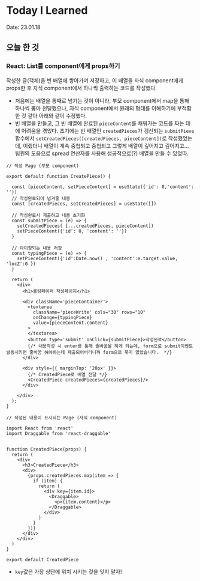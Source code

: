 # Today I Learned 

Date: 23.01.18



## 오늘 한 것

### React: List를 component에게 props하기

 작성한 글(객체)을 빈 배열에 쌓아가며 저장하고, 이 배열을 자식 component에게 props한 후 자식 component에서 하나씩 출력하는 코드를 작성했다.

* 처음에는 배열을 통째로 넘기는 것이 아니라, 부모 component에서 map을 통해 하나씩 뽑아 전달했으나, 자식 component에서 원래의 형태를 이해하기에 부적합한 것 같아 아래와 같이 수정했다.
* 빈 배열을 만들고, 그 빈 배열에 완료된 `pieceContent`를 채워가는 코드를 짜는 데에 어려움을 겪었다. 초기에는 빈 배열인 `createdPieces`가 갱신되는 `submitPieve`함수에서 `setCreatedPieces([createdPieces, pieceContent])`로 작성했었는데, 이랬더니 배열이 계속 중첩되고 중첩되고 그렇게 배열이 깊어지고 깊어지고... 팀원의 도움으로 spread 연산자를 사용해 성공적으로(?) 배열을 만들 수 있었따.

```react
// 작성 Page (부모 component)

export default function CreatePiece() {

  const [pieceContent, setPieceContent] = useState({'id': 0,'content': ''})
  // 작성완료되어 넘겨줄 내용
  const [createdPieces, setCreatedPieces] = useState([])

  // 작성완료시 제출하고 내용 초기화 
  const submitPiece = (e) => {
    setCreatedPieces( [...createdPieces, pieceContent])
    setPieceContent({'id': 0, 'content': ''})
  }

  // 타이핑되는 내용 저장
  const typingPiece = (e) => {
    setPieceContent({'id':Date.now() , 'content':e.target.value, 'locZ':0 })
  }

  return (
    <div>
      <h1>롤링페이퍼 작성페이지</h1>

      <div className='pieceContainer'> 
        <textarea
          className='pieceWrite' cols="30" rows="10"
          onChange={typingPiece}
          value={pieceContent.content}
        >
        </textarea>
        <button type='submit' onClick={submitPiece}>작성완료</button>
        {/* 내용작성 시 enter를 통해 줄바꿈을 하게 되는데, form으로 submit이벤트 발동시키면 줄바꿈 해야하는데 제출되어버리니까 form으로 묶지 않았습니다.  */}
      </div>

      <div style={{ marginTop: '20px' }}>
        {/* CreatedPiece로 배열 전달 */}
        <CreatedPiece createdPieces={createdPieces}/>
      </div>

    </div>
  );
}
```

```react
// 작성된 내용이 표시되는 Page (자식 component)

import React from 'react'
import Draggable from 'react-draggable'


function CreatedPiece(props) {
  return (
    <div>
      <h3>CreatedPiece</h3>
      <div>
        {props.createdPieces.map(item => {
          if (item) {
            return (
              <div key={item.id}>
                <Draggable>
                  <p>{item.content}</p>
                </Draggable>
              </div>
            )
          } 
        })}
      </div>
    </div>
  )
}

export default CreatedPiece
```

* `key`값은 가장 상단에 위치 시키는 것을 잊지 말자!

